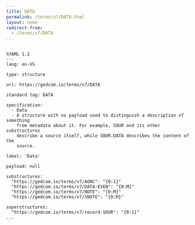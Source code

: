 ```yaml
---
title: DATA
permalink: /terms/v7/DATA.html
layout: none
redirect-from:
  - /terms/v7/DATA
...
```


```

%YAML 1.2
---
lang: en-US

type: structure

uri: https://gedcom.io/terms/v7/DATA

standard tag: DATA

specification:
  - Data
  - A structure with no payload used to distinguish a description of something
    from metadata about it. For example, SOUR and its other substructures
    describe a source itself, while SOUR.DATA describes the content of the
    source.

label: 'Data'

payload: null

substructures:
  "https://gedcom.io/terms/v7/AGNC": "{0:1}"
  "https://gedcom.io/terms/v7/DATA-EVEN": "{0:M}"
  "https://gedcom.io/terms/v7/NOTE": "{0:M}"
  "https://gedcom.io/terms/v7/SNOTE": "{0:M}"

superstructures:
  "https://gedcom.io/terms/v7/record-SOUR": "{0:1}"
...

```
